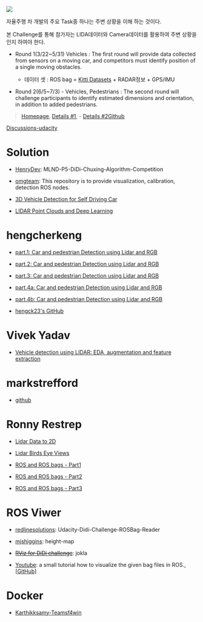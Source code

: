 ![](http://i.imgur.com/Kmm1uwY.png)

자율주행 차 개발의 주요 Task중 하나는 주변 상황을 이해 하는 것이다.

본 Challenge를 통해 참가자는 LIDA데이터와 Camera데이터를 활용하여 주변 상황을 인지 하여야 한다.

- Round 1(3/22~5/31) Vehicles : The first round will provide data collected from sensors on a moving car, and competitors must identify position of a single moving obstacles.
	- 데이터 셋 : ROS bag = [Kitti Datasets](http://www.cvlibs.net/datasets/kitti/raw_data.php) + RADAR정보 + GPS/IMU

- Round 2(6/5~7/3) - Vehicles, Pedestrians : The second round will challenge participants to identify estimated dimensions and orientation, in addition to added pedestrians.


> [Homepage](https://www.udacity.com/didi-challenge), [Details #1](https://challenge.udacity.com), - [Details #2](http://www.yuchao.us/2017/04/didi-challenge.html)[Github](https://github.com/udacity/didi-competition)

[Discussions-udacity](https://discussions.udacity.com/c/didi-udacity-challenge-2017)



# Solution

- [HenryDev](https://github.com/HenryDev/MLND-P5-DiDi-Chuxing-Algorithm-Competition): MLND-P5-DiDi-Chuxing-Algorithm-Competition

- [omgteam](https://github.com/omgteam/Didi-competition-solution): This repository is to provide visualization, calibration, detection ROS nodes.

- [3D Vehicle Detection for Self Driving Car](https://experiencor.github.io/sdc_3d.html)

- [LIDAR Point Clouds and Deep Learning](https://bigsnarf.wordpress.com/2017/05/12/lidar-point-clouds-and-deep-learning/)

# hengcherkeng

- [part.1: Car and pedestrian Detection using Lidar and RGB](https://medium.com/@hengcherkeng/part-1-didi-udacity-challenge-2017-car-and-pedestrian-detection-using-lidar-and-rgb-fff616fc63e8)

- [part.2: Car and pedestrian Detection using Lidar and RGB](https://medium.com/@hengcherkeng/part-2-didi-udacity-challenge-2017-car-and-pedestrian-detection-using-lidar-and-rgb-bb8e28f6d987)

- [part.3: Car and pedestrian Detection using Lidar and RGB](https://medium.com/@hengcherkeng/part-3-didi-udacity-challenge-2017-car-and-pedestrian-detection-using-lidar-and-rgb-e86490774ec6)

- [part.4a: Car and pedestrian Detection using Lidar and RGB](https://medium.com/@hengcherkeng/part-4-didi-udacity-challenge-2017-car-and-pedestrian-detection-using-lidar-and-rgb-6f6a964b94b5)

- [part.4b: Car and pedestrian Detection using Lidar and RGB](https://medium.com/@hengcherkeng/part-4b-didi-udacity-challenge-2017-car-and-pedestrian-detection-using-lidar-and-rgb-9f8b910562fc)

- [hengck23's GitHub](https://github.com/hengck23/didi-udacity-2017)


# Vivek Yadav

- [Vehicle detection using LIDAR: EDA, augmentation and feature extraction](https://chatbotslife.com/vehichle-detection-using-lidar-eda-augmentation-and-feature-extraction-udacity-didi-challenge-4c95a0c28566)


# markstrefford

- [github](https://github.com/markstrefford/didi-sdc-challenge-2017)



# Ronny Restrep

- [Lidar Data to 2D](http://ronny.rest/blog/post_2017_03_25_lidar_to_2d/)

- [Lidar Birds Eye Views](http://ronny.rest/blog/post_2017_03_26_lidar_birds_eye/)

- [ROS and ROS bags - Part1](http://ronny.rest/blog/post_2017_03_29_ros/)

- [ROS and ROS bags - Part2](http://ronny.rest/blog/post_2017_03_30_ros2/)

- [ROS and ROS bags - Part3](http://ronny.rest/blog/post_2017_03_30_ros3_and_lidar/)


# ROS Viwer


- [redlinesolutions](https://github.com/redlinesolutions/Udacity-Didi-Challenge-ROSBag-Reader): Udacity-Didi-Challenge-ROSBag-Reader

- [mjshiggins](https://github.com/mjshiggins/ros-examples): height-map

- <del>[RViz for DiDi challenge](https://github.com/jokla/didi_challenge_ros)</del>: jokla

- [Youtube](https://www.youtube.com/watch?v=RVFpwMAeBOA): a small tutorial how to visualize the given bag files in ROS., [[GitHub]](https://github.com/didi-challenge-team-khodro/data_analysis)




# Docker

- [Karthikksamy-Teamsf4win](https://hub.docker.com/r/karthikksamy/teamsf4win/0)
